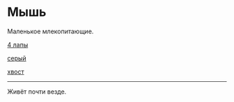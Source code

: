 # Мышь

Маленькое млекопитающие.

[4 лапы](./meta_4_lapy.md)

[серый](./meta_seryy.md)

[хвост](./meta_hvost.md)

---

Живёт почти везде.
